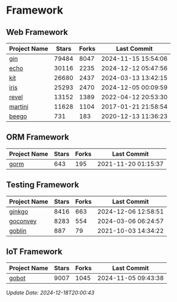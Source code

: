 # Framework

## Web Framework
| Project Name | Stars | Forks | Last Commit |
| ------------ | ----- | ----- | ----------- |
| [gin](https://github.com/gin-gonic/gin) | 79484 | 8047 | 2024-11-15 15:54:06 |
| [echo](https://github.com/labstack/echo) | 30116 | 2235 | 2024-12-12 05:47:56 |
| [kit](https://github.com/go-kit/kit) | 26680 | 2437 | 2024-03-13 13:42:15 |
| [iris](https://github.com/kataras/iris) | 25293 | 2470 | 2024-12-05 00:09:59 |
| [revel](https://github.com/revel/revel) | 13152 | 1389 | 2022-04-12 20:53:30 |
| [martini](https://github.com/go-martini/martini) | 11628 | 1104 | 2017-01-21 21:58:54 |
| [beego](https://github.com/astaxie/beego) | 731 | 183 | 2020-12-13 11:36:23 |

## ORM Framework
| Project Name | Stars | Forks | Last Commit |
| ------------ | ----- | ----- | ----------- |
| [gorm](https://github.com/jinzhu/gorm) | 643 | 195 | 2021-11-20 01:15:37 |

## Testing Framework
| Project Name | Stars | Forks | Last Commit |
| ------------ | ----- | ----- | ----------- |
| [ginkgo](https://github.com/onsi/ginkgo) | 8416 | 663 | 2024-12-06 12:58:51 |
| [goconvey](https://github.com/smartystreets/goconvey) | 8283 | 554 | 2024-03-06 06:24:57 |
| [goblin](https://github.com/franela/goblin) | 887 | 79 | 2021-10-03 14:34:22 |

## IoT Framework
| Project Name | Stars | Forks | Last Commit |
| ------------ | ----- | ----- | ----------- |
| [gobot](https://github.com/hybridgroup/gobot) | 9007 | 1045 | 2024-11-05 09:43:38 |

*Update Date: 2024-12-18T20:00:43*